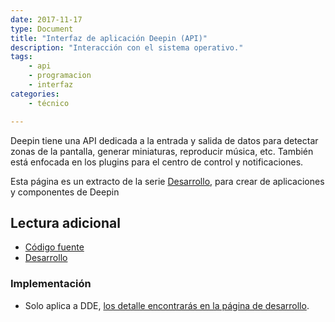 ```yaml
---
date: 2017-11-17
type: Document
title: "Interfaz de aplicación Deepin (API)"
description: "Interacción con el sistema operativo."
tags:
    - api
    - programacion
    - interfaz
categories:
    - técnico

---
```

Deepin tiene una API dedicada a la entrada y salida de datos para detectar zonas de la pantalla, generar miniaturas, reproducir música, etc. También está enfocada en los plugins para el centro de control y notificaciones.

Esta página es un extracto de la serie <a href="/desarrollo">Desarrollo</a>, para crear de aplicaciones y componentes de Deepin

## Lectura adicional
* [Código fuente](https://github.com/linuxdeepin/dde-api)
* [Desarrollo](https://cr.deepin.io/#/admin/projects/dde/dde-api)

### Implementación
* Solo aplica a DDE, [los detalle encontrarás en la página de desarrollo](https://www.deepin.org/en/developer-community/development/).
